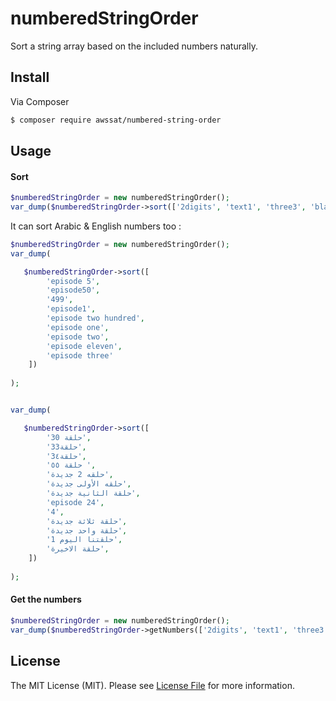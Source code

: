 # numberedStringOrder

Sort a string array based on the included numbers naturally.

## Install

Via Composer

``` bash
$ composer require awssat/numbered-string-order
```

## Usage


#### Sort
``` php
$numberedStringOrder = new numberedStringOrder();
var_dump($numberedStringOrder->sort(['2digits', 'text1', 'three3', 'blank']));
```

It can sort Arabic & English numbers too :
``` php
$numberedStringOrder = new numberedStringOrder();
var_dump(

   $numberedStringOrder->sort([
        'episode 5',
        'episode50',
        '499',
        'episode1',
        'episode two hundred',
        'episode one',
        'episode two',
        'episode eleven',
        'episode three'
    ])
    
);


var_dump(

   $numberedStringOrder->sort([
        'حلقة 30',
        'حلقة33',
        'حلقة3٤',
        'حلقة ٥٥ ',
        'حلقه 2 جديدة',
        'حلقه الأولى جديدة',
        'حلقة الثانية جديدة',
        'episode 24',
        '4',
        'حلقة ثلاثة جديدة',
        'حلقة واحد جديدة',
        'حلقتنا اليوم 1',
        'حلقة الاخيرة',
    ])
    
);
```

#### Get the numbers
``` php
$numberedStringOrder = new numberedStringOrder();
var_dump($numberedStringOrder->getNumbers(['2digits', 'text1', 'three3', 'blank']));
```

## License

The MIT License (MIT). Please see [License File](LICENSE.md) for more information.
